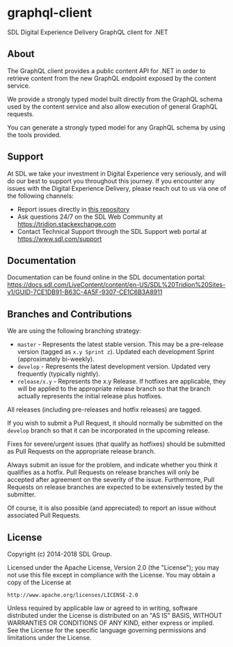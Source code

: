 graphql-client
===
SDL Digital Experience Delivery GraphQL client for .NET

About
-----
The GraphQL client provides a public content API for .NET in order to retrieve content from the new GraphQL endpoint exposed by the content service.

We provide a strongly typed model built directly from the GraphQL schema used by the content service and also allow execution of general GraphQL requests.

You can generate a strongly typed model for any GraphQL schema by using the tools provided.


Support
-------
At SDL we take your investment in Digital Experience very seriously, and will do our best to support you throughout this journey. 
If you encounter any issues with the Digital Experience Delivery, please reach out to us via one of the following channels:

- Report issues directly in [this repository](https://github.com/sdl/graphql-client/issues)
- Ask questions 24/7 on the SDL Web Community at https://tridion.stackexchange.com
- Contact Technical Support through the SDL Support web portal at https://www.sdl.com/support

Documentation
-------------
Documentation can be found online in the SDL documentation portal: https://docs.sdl.com/LiveContent/content/en-US/SDL%20Tridion%20Sites-v1/GUID-7CE1DB91-B63C-4A5F-9307-CE1C6B3A8911


Branches and Contributions
--------------------------
We are using the following branching strategy:

 - `master` - Represents the latest stable version. This may be a pre-release version (tagged as `x.y Sprint z`). Updated each development Sprint (approximately bi-weekly).
 - `develop` - Represents the latest development version. Updated very frequently (typically nightly).
 - `release/x.y` - Represents the x.y Release. If hotfixes are applicable, they will be applied to the appropriate release branch so that the branch actually represents the initial release plus hotfixes.

All releases (including pre-releases and hotfix releases) are tagged. 

If you wish to submit a Pull Request, it should normally be submitted on the `develop` branch so that it can be incorporated in the upcoming release.

Fixes for severe/urgent issues (that qualify as hotfixes) should be submitted as Pull Requests on the appropriate release branch.

Always submit an issue for the problem, and indicate whether you think it qualifies as a hotfix. Pull Requests on release branches will only be accepted after agreement on the severity of the issue.
Furthermore, Pull Requests on release branches are expected to be extensively tested by the submitter.

Of course, it is also possible (and appreciated) to report an issue without associated Pull Requests.


License
-------
Copyright (c) 2014-2018 SDL Group.

Licensed under the Apache License, Version 2.0 (the "License");
you may not use this file except in compliance with the License.
You may obtain a copy of the License at

	http://www.apache.org/licenses/LICENSE-2.0

Unless required by applicable law or agreed to in writing, software distributed under the License is distributed on an "AS IS" BASIS, WITHOUT WARRANTIES OR CONDITIONS OF ANY KIND, either express or implied.
See the License for the specific language governing permissions and limitations under the License.

